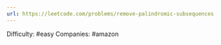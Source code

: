 ```yaml
---
url: https://leetcode.com/problems/remove-palindromic-subsequences
---
```


Difficulty: #easy
Companies: #amazon